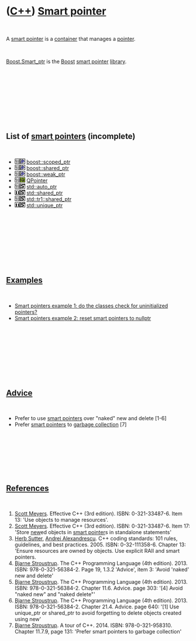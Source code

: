 
 

 

 

 

 

([C++](Cpp.md)) [Smart pointer](CppSmartPointer.md)
=====================================================

 

A [smart pointer](CppSmartPointer.md) is a
[container](CppContainer.md) that manages a [pointer](CppPointer.md).

 

[Boost.Smart\_ptr](CppSmart_ptr.md) is the [Boost](CppBoost.md) [smart
pointer](CppSmartPointer.md) [library](CppLibrary.md).

 

 

 

 

 

List of [smart pointers](CppSmartPointer.md) (incomplete)
----------------------------------------------------------

 

-   ![C++98](PicCpp98.png)![Boost](PicBoost.png)
    [boost::scoped\_ptr](CppScoped_ptr.md)
-   ![C++98](PicCpp98.png)![Boost](PicBoost.png)
    [boost::shared\_ptr](CppShared_ptr.md)
-   ![C++98](PicCpp98.png)![Boost](PicBoost.png)
    [boost::weak\_ptr](CppWeak_ptr.md)
-   ![C++98](PicCpp98.png)![Qt](PicQt.png) [QPointer](CppQPointer.md)
-   ![C++98](PicCpp98.png)![STL](PicStl.png)
    [std::auto\_ptr](CppAuto_ptr.md)
-   ![C++11](PicCpp11.png)![STL](PicStl.png)
    [std::shared\_ptr](CppShared_ptr.md)
-   ![C++98](PicCpp98.png)![STL](PicStl.png)
    [std::tr1::shared\_ptr](CppShared_ptr.md)
-   ![C++11](PicCpp11.png)![STL](PicStl.png)
    [std::unique\_ptr](CppUnique_ptr.md)

 

 

 

 

 

[Examples](CppExample.md)
--------------------------

 

-   [Smart pointers example 1: do the classes check for uninitialized
    pointers?](CppSmartPointerExample1.md)
-   [Smart pointers example 2: reset smart pointers to
    nullptr](CppSmartPointerExample2.md)

 

 

 

 

 

[Advice](CppAdvice.md)
-----------------------

 

-   Prefer to use [smart pointers](CppSmartPointer.md) over "naked" new
    and delete \[1-6\]
-   Prefer [smart pointers](CppSmartPointer.md) to [garbage
    collection](CppGarbageCollection.md) \[7\]

 

 

 

 

[References](CppReferences.md)
-------------------------------

 

1.  [Scott Meyers](CppScottMeyers.md). Effective C++ (3rd edition).
    ISBN: 0-321-33487-6. Item 13: 'Use objects to manage resources'.
2.  [Scott Meyers](CppScottMeyers.md). Effective C++ (3rd edition).
    ISBN: 0-321-33487-6. Item 17: 'Store [new](CppNew.md)ed objects in
    [smart pointer](CppSmartPointer.md)s in standalone statements'
3.  [Herb Sutter](CppHerbSutter.md), [Andrei
    Alexandrescu](CppAndreiAlexandrescu.md). C++ coding standards: 101
    rules, guidelines, and best practices. 2005. ISBN: 0-32-111358-6.
    Chapter 13: 'Ensure resources are owned by objects. Use explicit
    RAII and smart pointers.
4.  [Bjarne Stroustrup](CppBjarneStroustrup.md). The C++ Programming
    Language (4th edition). 2013. ISBN: 978-0-321-56384-2. Page 19,
    1.3.2 'Advice', item 3: 'Avoid 'naked' new and delete'
5.  [Bjarne Stroustrup](CppBjarneStroustrup.md). The C++ Programming
    Language (4th edition). 2013. ISBN: 978-0-321-56384-2. Chapter 11.6.
    Advice. page 303: '\[4\] Avoid "naked new" and "naked delete"'
6.  [Bjarne Stroustrup](CppBjarneStroustrup.md). The C++ Programming
    Language (4th edition). 2013. ISBN: 978-0-321-56384-2. Chapter 21.4.
    Advice. page 640: '\[1\] Use unique\_ptr or shared\_ptr to avoid
    forgetting to delete objects created using new'
7.  [Bjarne Stroustrup](CppBjarneStroustrup.md). A tour of C++. 2014.
    ISBN: 978-0-321-958310. Chapter 11.7.9, page 131: 'Prefer smart
    pointers to garbage collection'

 

 

 

 

 

 

